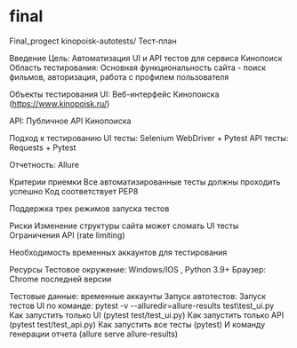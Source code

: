 # final
Final_progect
kinopoisk-autotests/ Тест-план

Введение Цель: Автоматизация UI и API тестов для сервиса Кинопоиск Область тестирования: Основная функциональность сайта - поиск фильмов, авторизация, работа с профилем пользователя

Объекты тестирования UI: Веб-интерфейс Кинопоиска (https://www.kinopoisk.ru/)

API: Публичное API Кинопоиска

Подход к тестированию UI тесты: Selenium WebDriver + Pytest
API тесты: Requests + Pytest

Отчетность: Allure

Критерии приемки Все автоматизированные тесты должны проходить успешно
Код соответствует PEP8

Поддержка трех режимов запуска тестов

Риски Изменение структуры сайта может сломать UI тесты
Ограничения API (rate limiting)

Необходимость временных аккаунтов для тестирования

Ресурсы Тестовое окружение: Windows/IOS , Python 3.9+
Браузер: Chrome последней версии

Тестовые данные: временные аккаунты 
Запуск автотестов:
Запуск тестов UI по команде: 
pytest -v --alluredir=allure-results test\test_ui.py
Как запустить только UI (pytest test/test_ui.py)
Как запустить только API (pytest test/test_api.py)
Как запустить все тесты (pytest)
И команду генерации отчета (allure serve allure-results)
